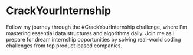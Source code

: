 # CrackYourInternship
Follow my journey through the #CrackYourInternship challenge, where I'm mastering essential data structures and algorithms daily. Join me as I prepare for dream internship opportunities by solving real-world coding challenges from top product-based companies.
